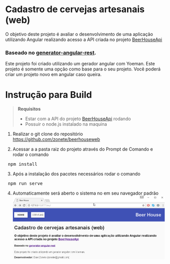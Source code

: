 # Cadastro de cervejas artesanais (web)

O objetivo deste projeto é avaliar o desenvolvimento de uma aplicação utilizando Angular realizando acesso a API criada no projeto [BeerHouseApi](https://github.com/zonete/beerhouseapi)

### Baseado no [generator-angular-rest](https://github.com/damianopetrungaro/generator-angular-rest/blob/master/README.md).

Este projeto foi criado utilizando um gerador angular com Yoeman.
Este projeto é somente uma opção como base para o seu projeto.
Você poderá criar um projeto novo em angular caso queira.


# Instrução para Build
>**Requisitos** 
>- Estar com a API do projeto [BeerHouseApi](https://github.com/zonete/beerhouseapi) rodando
>- Possuir o node.js instalado na maquina  

1. Realizar o git clone do repositório https://github.com/zonete/beerhouseweb

2. Acessar a  a pasta raiz do projeto através do Prompt de Comando e rodar o comando 
<pre> npm install </pre>

3. Após a instalação dos pacotes necessários rodar o comando 
<pre> npm run serve</pre>

4. Automaticamente será aberto o sistema no em seu navegador padrão
 ![alt text](https://raw.githubusercontent.com/zonete/beerhouseapi/master/docs/imgs/projetoweb.png)
